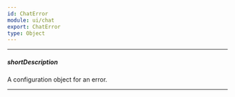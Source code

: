 ```yaml
---
id: ChatError
module: ui/chat
export: ChatError
type: Object
---
```

---
##### shortDescription
A configuration object for an error.

---
<!-- Description goes here -->
